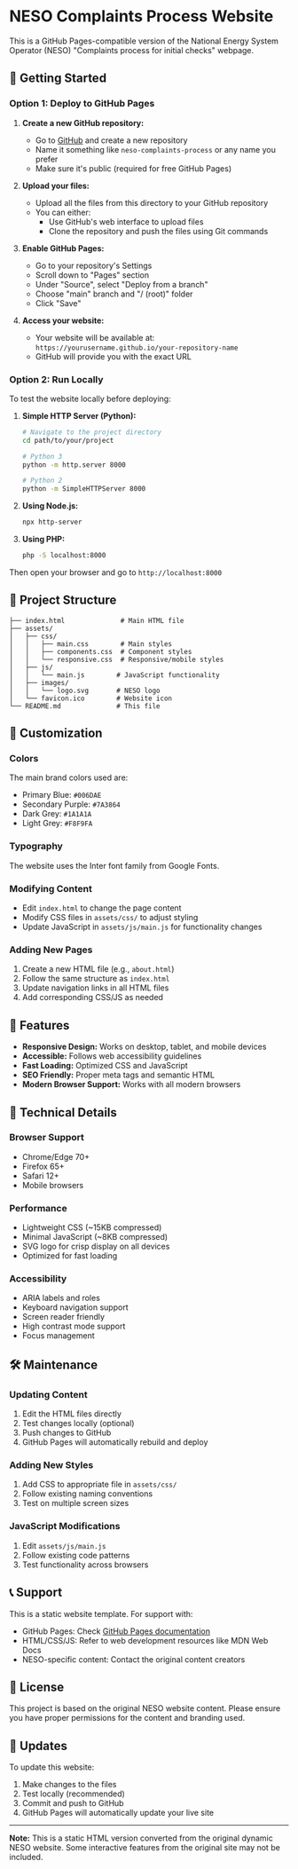 # NESO Complaints Process Website

This is a GitHub Pages-compatible version of the National Energy System Operator (NESO) "Complaints process for initial checks" webpage.

## 🚀 Getting Started

### Option 1: Deploy to GitHub Pages

1. **Create a new GitHub repository:**
   - Go to [GitHub](https://github.com) and create a new repository
   - Name it something like `neso-complaints-process` or any name you prefer
   - Make sure it's public (required for free GitHub Pages)

2. **Upload your files:**
   - Upload all the files from this directory to your GitHub repository
   - You can either:
     - Use GitHub's web interface to upload files
     - Clone the repository and push the files using Git commands

3. **Enable GitHub Pages:**
   - Go to your repository's Settings
   - Scroll down to "Pages" section
   - Under "Source", select "Deploy from a branch"
   - Choose "main" branch and "/ (root)" folder
   - Click "Save"

4. **Access your website:**
   - Your website will be available at: `https://yourusername.github.io/your-repository-name`
   - GitHub will provide you with the exact URL

### Option 2: Run Locally

To test the website locally before deploying:

1. **Simple HTTP Server (Python):**
   ```bash
   # Navigate to the project directory
   cd path/to/your/project
   
   # Python 3
   python -m http.server 8000
   
   # Python 2
   python -m SimpleHTTPServer 8000
   ```

2. **Using Node.js:**
   ```bash
   npx http-server
   ```

3. **Using PHP:**
   ```bash
   php -S localhost:8000
   ```

Then open your browser and go to `http://localhost:8000`

## 📁 Project Structure

```
├── index.html              # Main HTML file
├── assets/
│   ├── css/
│   │   ├── main.css        # Main styles
│   │   ├── components.css  # Component styles
│   │   └── responsive.css  # Responsive/mobile styles
│   ├── js/
│   │   └── main.js        # JavaScript functionality
│   ├── images/
│   │   └── logo.svg       # NESO logo
│   └── favicon.ico        # Website icon
└── README.md              # This file
```

## 🎨 Customization

### Colors
The main brand colors used are:
- Primary Blue: `#006DAE`
- Secondary Purple: `#7A3864`
- Dark Grey: `#1A1A1A`
- Light Grey: `#F8F9FA`

### Typography
The website uses the Inter font family from Google Fonts.

### Modifying Content
- Edit `index.html` to change the page content
- Modify CSS files in `assets/css/` to adjust styling
- Update JavaScript in `assets/js/main.js` for functionality changes

### Adding New Pages
1. Create a new HTML file (e.g., `about.html`)
2. Follow the same structure as `index.html`
3. Update navigation links in all HTML files
4. Add corresponding CSS/JS as needed

## 📱 Features

- **Responsive Design:** Works on desktop, tablet, and mobile devices
- **Accessible:** Follows web accessibility guidelines
- **Fast Loading:** Optimized CSS and JavaScript
- **SEO Friendly:** Proper meta tags and semantic HTML
- **Modern Browser Support:** Works with all modern browsers

## 🔧 Technical Details

### Browser Support
- Chrome/Edge 70+
- Firefox 65+
- Safari 12+
- Mobile browsers

### Performance
- Lightweight CSS (~15KB compressed)
- Minimal JavaScript (~8KB compressed)
- SVG logo for crisp display on all devices
- Optimized for fast loading

### Accessibility
- ARIA labels and roles
- Keyboard navigation support
- Screen reader friendly
- High contrast mode support
- Focus management

## 🛠️ Maintenance

### Updating Content
1. Edit the HTML files directly
2. Test changes locally (optional)
3. Push changes to GitHub
4. GitHub Pages will automatically rebuild and deploy

### Adding New Styles
1. Add CSS to appropriate file in `assets/css/`
2. Follow existing naming conventions
3. Test on multiple screen sizes

### JavaScript Modifications
1. Edit `assets/js/main.js`
2. Follow existing code patterns
3. Test functionality across browsers

## 📞 Support

This is a static website template. For support with:
- GitHub Pages: Check [GitHub Pages documentation](https://docs.github.com/en/pages)
- HTML/CSS/JS: Refer to web development resources like MDN Web Docs
- NESO-specific content: Contact the original content creators

## 📄 License

This project is based on the original NESO website content. Please ensure you have proper permissions for the content and branding used.

## 🔄 Updates

To update this website:
1. Make changes to the files
2. Test locally (recommended)
3. Commit and push to GitHub
4. GitHub Pages will automatically update your live site

---

**Note:** This is a static HTML version converted from the original dynamic NESO website. Some interactive features from the original site may not be included.

